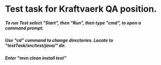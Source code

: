 # Test task for Kraftvaerk QA position. 
##### To run Test select "Start", then "Run", then type "cmd", to open a command prompt.
##### Use "cd" command to change directories. Locate to "testTask/src/test/java/" dir.
##### Enter "mvn clean install test"

